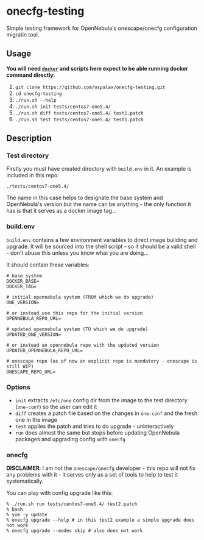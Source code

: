 # onecfg-testing

Simple testing framework for OpenNebula's onescape/onecfg configuration migratin tool.

## Usage

**You will need [`docker`](https://www.docker.com) and scripts here expect to be able running docker command directly.**

1. `git clone https://github.com/ospalax/onecfg-testing.git`
1. `cd onecfg-testing`
1. `./run.sh --help`
1. `./run.sh init tests/centos7-one5.4/`
1. `./run.sh diff tests/centos7-one5.4/ test1.patch`
1. `./run.sh test tests/centos7-one5.4/ test1.patch`

## Description

### Test directory

Firstly you must have created directory with `build.env` in it. An example is included in this repo:

```
./tests/centos7-one5.4/
```

The name in this case helps to designate the base system and OpenNebula's version but the name can be anything - the only function it has is that it serves as a docker image tag...

### build.env

`build.env` contains a few environment variables to direct image building and upgrade. It will be sourced into the shell script - so it should be a valid shell - don't abuse this unless you know what you are doing...

It should contain these variables:

```
# base system
DOCKER_BASE=
DOCKER_TAG=

# initial opennebula system (FROM which we do upgrade)
ONE_VERSION=

# or instead use this repo for the initial version
OPENNEBULA_REPO_URL=

# updated opennebula system (TO which we do upgrade)
UPDATED_ONE_VERSION=

# or instead an opennebula repo with the updated version
UPDATED_OPENNEBULA_REPO_URL=

# onescape repo (as of now an explicit repo is mandatory - onescape is still WIP)
ONESCAPE_REPO_URL=
```

### Options

- `init` extracts `/etc/one` config dir from the image to the test directory (`one-conf`) so the user can edit it
- `diff` creates a patch file based on the changes in `one-conf` and the fresh one in the image
- `test` applies the patch and tries to do upgrade - uninteractively
- `run` does almost the same but stops before updating OpenNebula packages and upgrading config with `onecfg`

### onecfg

**DISCLAIMER**: I am not the `onescape/onecfg` developer - this repo will not fix any problems with it - it serves only as a set of tools to help to test it systematically.

You can play with config upgrade like this:

```
% ./run.sh run tests/centos7-one5.4/ test2.patch
% bash
% yum -y update
% onecfg upgrade --help # in this test2 example a simple upgrade does not work
% onecfg upgrade --modes skip # also does not work
```

